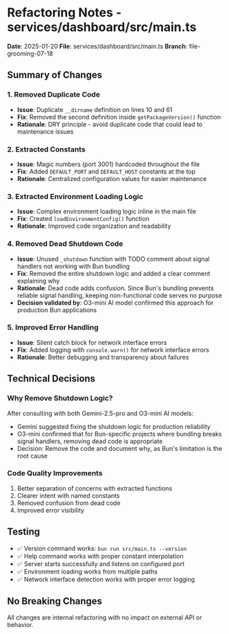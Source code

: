 # Refactoring Notes - services/dashboard/src/main.ts

**Date**: 2025-01-20
**File**: services/dashboard/src/main.ts
**Branch**: file-grooming-07-18

## Summary of Changes

### 1. Removed Duplicate Code

- **Issue**: Duplicate `__dirname` definition on lines 10 and 61
- **Fix**: Removed the second definition inside `getPackageVersion()` function
- **Rationale**: DRY principle - avoid duplicate code that could lead to maintenance issues

### 2. Extracted Constants

- **Issue**: Magic numbers (port 3001) hardcoded throughout the file
- **Fix**: Added `DEFAULT_PORT` and `DEFAULT_HOST` constants at the top
- **Rationale**: Centralized configuration values for easier maintenance

### 3. Extracted Environment Loading Logic

- **Issue**: Complex environment loading logic inline in the main file
- **Fix**: Created `loadEnvironmentConfig()` function
- **Rationale**: Improved code organization and readability

### 4. Removed Dead Shutdown Code

- **Issue**: Unused `_shutdown` function with TODO comment about signal handlers not working with Bun bundling
- **Fix**: Removed the entire shutdown logic and added a clear comment explaining why
- **Rationale**: Dead code adds confusion. Since Bun's bundling prevents reliable signal handling, keeping non-functional code serves no purpose
- **Decision validated by**: O3-mini AI model confirmed this approach for production Bun applications

### 5. Improved Error Handling

- **Issue**: Silent catch block for network interface errors
- **Fix**: Added logging with `console.warn()` for network interface errors
- **Rationale**: Better debugging and transparency about failures

## Technical Decisions

### Why Remove Shutdown Logic?

After consulting with both Gemini-2.5-pro and O3-mini AI models:

- Gemini suggested fixing the shutdown logic for production reliability
- O3-mini confirmed that for Bun-specific projects where bundling breaks signal handlers, removing dead code is appropriate
- Decision: Remove the code and document why, as Bun's limitation is the root cause

### Code Quality Improvements

1. Better separation of concerns with extracted functions
2. Clearer intent with named constants
3. Removed confusion from dead code
4. Improved error visibility

## Testing

- ✅ Version command works: `bun run src/main.ts --version`
- ✅ Help command works with proper constant interpolation
- ✅ Server starts successfully and listens on configured port
- ✅ Environment loading works from multiple paths
- ✅ Network interface detection works with proper error logging

## No Breaking Changes

All changes are internal refactoring with no impact on external API or behavior.
